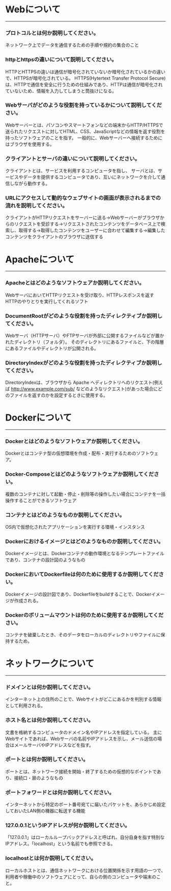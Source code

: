 # Webについて
---
### プロトコルとは何か説明してください。
ネットワーク上でデータを通信するための手順や規約の集合のこと


### httpとhttpsの違いについて説明してください。
HTTPとHTTPSの違いは通信が暗号化されていないか暗号化されているかの違いで、HTTPSが暗号化されている。 HTTPS(Hytertext Transfer Protocol Secure)は、HTTPで通信を安全に行うための仕組みであり、HTTPは通信が暗号化されていないため、情報を入力してしまうと筒抜けになる。


### Webサーバがどのような役割を持っているかについて説明してください。
Webサーバーとは、パソコンやスマートフォンなどの端末からHTTP/HTTPSで送られたリクエストに対してHTML、CSS、JavaScriptなどの情報を返す役割を持ったソフトウェアのことを指す。 一般的に、Webサーバーへ接続するためにはブラウザを使用する。


### クライアントとサーバの違いについて説明してください。
クライアントとは、サービスを利用するコンピュータを指し、
サーバとは、サービスやデータを提供するコンピュータであり、互いにネットワークを介して通信しながら動作する。


### URLにアクセスして動的なウェブサイトの画面が表示されるまでの流れを説明してください。
クライアントがHTTPリクエストをサーバーに送る->Webサーバーがブラウザからのリクエストを受診する->リクエストされたコンテンツをデータベース上で検索し、取得する->取得したコンテンツをユーザーに合わせて編集する->編集したコンテンツをクライアントのブラウザに送信する



# Apacheについて
---
### Apacheとはどのようなソフトウェアか説明してください。
WebサーバにおいてHTTPリクエストを受け取り、HTTPレスポンスを返すHTTPのやりとりを実行してくれるソフト


### DocumentRootがどのような役割を持ったディレクティブか説明してください。
Webサーバ（HTTPサーバ）やFTPサーバが外部に公開するファイルなどが置かれたディレクトリ（フォルダ）。 そのディレクトリにあるファイルと、下の階層にあるファイルやディレクトリが公開される。


### DirectoryIndexがどのような役割を持ったディレクティブか説明してください。
DirectoryIndexは、ブラウザから Apache へディレクトリへのリクエスト(例えば http://www.example.com/sub/ などのようなリクエスト)があった場合にどのファイルを返すのかを設定するときに使用する。




# Dockerについて
---
### Dockerとはどのようなソフトウェアか説明してください。
Dockerとはコンテナ型の仮想環境を作成・配布・実行するためのソフトウェア。


### Docker-Composeとはどのようなソフトウェアか説明してください。
複数のコンテナに対して起動・停止・削除等の操作したい場合にコンテナを一括操作することができるソフトウェア


### コンテナとはどのようなものか説明してください。
OS内で仮想化されたアプリケーションを実行する環境・インスタンス


### Dockerにおけるイメージとはどのようなものか説明してください。
Dockerイメージとは、Dockerコンテナの動作環境となるテンプレートファイルであり、コンテナの設計図のようなもの


### DockerにおいてDockerfileは何のために使用するか説明してください。
Dockerイメージの設計図であり、Dockerfileをbuildすることで、Dockerイメージが作成される。


### Dockerのボリュームマウントは何のために使用するか説明してください。
コンテナを破棄したとき、そのデータをローカルのディレクトリやファイルに保持するため。



# ネットワークについて
---
### ドメインとは何か説明してください。
インターネット上の住所のことで、Webサイトがどこにあるかを判別する情報として利用される。


### ホスト名とは何か説明してください。
文書を格納するコンピュータのドメイン名やIPアドレスを指定している。 主にWebサイトであれば、Webサーバの名前やIPアドレスを示し、メール送信の場合はメールサーバやIPアドレスなどを指す。


### ポートとは何か説明してください。
ポートとは、ネットワーク接続を開始・終了するための仮想的なポイントであり、接続口・扉のようなもの


### ポートフォワードとは何か説明してください。
インターネットから特定のポート番号宛てに届いたパケットを、あらかじめ設定しておいたLAN側の機器に転送する機能


### 127.0.0.1というIPアドレスが何か説明してください。
「127.0.0.1」はローカルループバックアドレスと呼ばれ、自分自身を指す特別なIPアドレス。「localhost」という名前でも参照できる。


### localhostとは何か説明してください。
ローカルホストとは、通信ネットワークにおける位置関係を示す用語の一つで、利用者や稼働中のソフトウェアにとって、自らの側のコンピュータや端末のこと。



